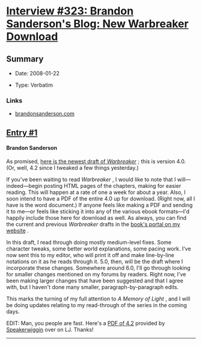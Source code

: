 # [Interview #323: Brandon Sanderson's Blog: New Warbreaker Download](https://www.theoryland.com/intvmain.php?i=323)

## Summary

- Date: 2008-01-22

- Type: Verbatim

### Links

- [brandonsanderson.com](http://www.brandonsanderson.com/blog/597/New-Warbreaker-Download)


## [Entry #1](./t-323/1)

#### Brandon Sanderson

As promised,
[here is the newest draft of
*Warbreaker*](http://www.brandonsanderson.com/drafts/warbreaker/WarbreakerFull4.2.doc)
; this is version 4.0. (Or, well, 4.2 since I tweaked a few things yesterday.)

If you've been waiting to read
*Warbreaker*
, I would like to note that I will—indeed—begin posting HTML pages of the chapters, making for easier reading. This will happen at a rate of one a week for about a year. Also, I soon intend to have a PDF of the entire 4.0 up for download. (Right now, all I have is the word document.) If anyone feels like making a PDF and sending it to me—or feels like sticking it into any of the various ebook formats—I'd happily include those here for download as well. As always, you can find the current and previous
*Warbreaker*
drafts in the
[book's portal on my website](http://www.brandonsanderson.com/portal/Warbreaker)
.

In this draft, I read through doing mostly medium-level fixes. Some character tweaks, some better world explanations, some pacing work. I've now sent this to my editor, who will print it off and make line-by-line notations on it as he reads through it. 5.0, then, will be the draft where I incorporate these changes. Somewhere around 6.0, I'll go through looking for smaller changes mentioned on my forums by readers. Right now, I've been making larger changes that have been suggested and that I agree with, but I haven't done many smaller, paragraph-by-paragraph edits.

This marks the turning of my full attention to
*A Memory of Light*
, and I will be doing updates relating to my read-through of the series in the coming days.

EDIT: Man, you people are fast. Here's a
[PDF of 4.2](http://www.brandonsanderson.com/drafts/warbreaker/WarbreakerFull4.2.pdf)
provided by
[Speakerwiggin](http://speakerwiggin.livejournal.com/)
over on LJ. Thanks!


---

